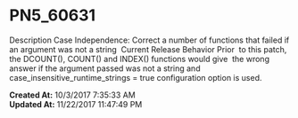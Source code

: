 # PN5_60631

Description Case Independence: Correct a number of functions that failed if an argument was not a string  Current Release Behavior Prior  to this patch, the DCOUNT(), COUNT() and INDEX() functions would give  the wrong answer if the argument passed was not a string and case_insensitive_runtime_strings = true configuration option is used.   

**Created At:** 10/3/2017 7:35:33 AM  
**Updated At:** 11/22/2017 11:47:49 PM  

